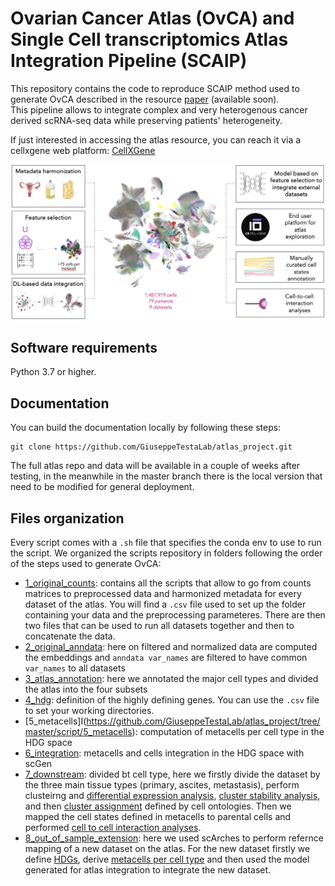 # Ovarian Cancer Atlas (OvCA) and Single Cell transcriptomics Atlas Integration Pipeline (SCAIP)

This repository contains the code to reproduce SCAIP method used to generate OvCA described in the resource [paper]() (available soon).  
This pipeline allows to integrate complex and very heterogenous cancer derived scRNA-seq data while preserving patients' heterogeneity.  

If just interested in accessing the atlas resource, you can reach it via a cellxgene web platform: [CellXGene](https://cellxgene.bioserver.ieo.it)  

![OvCa](https://github.com/GiuseppeTestaLab/atlas_project/blob/master/OvCA.png)

## Software requirements

Python 3.7 or higher.

## Documentation

You can build the documentation locally by following these steps:
```
git clone https://github.com/GiuseppeTestaLab/atlas_project.git
```
The full atlas repo and data will be available in a couple of weeks after testing, in the meanwhile in the master branch there is the local version that need to be modified for general deployment.


## Files organization

Every script comes with a `.sh` file that specifies the conda env to use to run the script.
We organized the scripts repository in folders following the order of the steps used to generate OvCA:
 - [1_original_counts](https://github.com/GiuseppeTestaLab/atlas_project/tree/master/script/1_original_counts): contains all the scripts that allow to go from counts matrices to preprocessed data and harmonized metadata for every dataset of the atlas. You will find a `.csv` file used to set up the folder containing your data and the preprocessing parameteres. There are then two files that can be used to run all datasets together and then to concatenate the data.
 - [2_original_anndata](https://github.com/GiuseppeTestaLab/atlas_project/tree/master/script/2_original_anndata): here on filtered and normalized data are computed the embeddings and `anndata var_names` are filtered to have common `var_names` to all datasets
 - [3_atlas_annotation](https://github.com/GiuseppeTestaLab/atlas_project/tree/master/script/3_atlas_annotation): here we annotated the major cell types and divided the atlas into the four subsets
 - [4_hdg](https://github.com/GiuseppeTestaLab/atlas_project/tree/master/script/4_hdg): definition of the highly defining genes. You can use the `.csv` file to set your working directories.
 - [5_metacells]I(https://github.com/GiuseppeTestaLab/atlas_project/tree/master/script/5_metacells): computation of metacells per cell type in the HDG space
 - [6_integration](https://github.com/GiuseppeTestaLab/atlas_project/tree/master/script/6_integration): metacells and cells integration in the HDG space with scGen
 - [7_downstream](https://github.com/GiuseppeTestaLab/atlas_project/tree/master/script/7_downstream): divided bt cell type, here we firstly divide the dataset by the three main tissue types (primary, ascites, metastasis), perform clusteirng and [differential expression analysis](https://github.com/GiuseppeTestaLab/atlas_project/tree/master/script/7_downstream/clustering/cancer/1_differential_expression), [cluster stability analysis](https://github.com/GiuseppeTestaLab/atlas_project/tree/master/script/7_downstream/clustering/cancer/2_sankey), and then [cluster assignment](https://github.com/GiuseppeTestaLab/atlas_project/tree/master/script/7_downstream/clustering/cancer/3_cluster_assignments) defined by cell ontologies. Then we mapped the cell states defined in metacells to parental cells and performed [cell to cell interaction analyses](https://github.com/GiuseppeTestaLab/atlas_project/tree/master/script/7_downstream/LR_interactions).
 - [8_out_of_sample_extension](https://github.com/GiuseppeTestaLab/atlas_project/tree/master/script/8_out_of_sample_extension): here we used scArches to perform refernce mapping of a new dataset on the atlas. For the new dataset firstly we define [HDGs](https://github.com/GiuseppeTestaLab/atlas_project/tree/master/script/8_out_of_sample_extension/Zheng_hdg), derive [metacells per cell type](https://github.com/GiuseppeTestaLab/atlas_project/tree/master/script/8_out_of_sample_extension/Zheng_metacells) and then used the model generated for atlas integration to integrate the new dataset.

